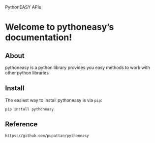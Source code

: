 PythonEASY APIs

Welcome to pythoneasy’s documentation!
=====================================

About
-----

pythoneasy is a python library provides you easy methods to work with other python libraries


Install
-------

The easiest way to install pythoneasy is via `pip`:

    pip install pythoneasy

Reference
---------
	https://github.com/pupattan/pythoneasy